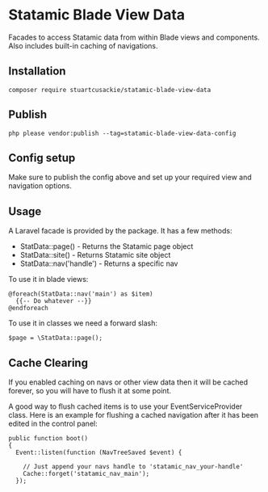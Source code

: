 # Statamic Blade View Data

Facades to access Statamic data from within Blade views and components. Also includes built-in caching of navigations.


## Installation

```
composer require stuartcusackie/statamic-blade-view-data
```

## Publish

```
php please vendor:publish --tag=statamic-blade-view-data-config
```


## Config setup

Make sure to publish the config above and set up your required view and navigation options.


## Usage

A Laravel facade is provided by the package. It has a few methods:  
- StatData::page() - Returns the Statamic page object
- StatData::site() - Returns Statamic site object
- StatData::nav('handle') - Returns a specific nav

To use it in blade views:

```
@foreach(StatData::nav('main') as $item)
  {{-- Do whatever --}}
@endforeach
```

To use it in classes we need a forward slash:

```
$page = \StatData::page();
```


## Cache Clearing

If you enabled caching on navs or other view data then it will be cached forever, so you will have to flush it at some point.

A good way to flush cached items is to use your EventServiceProvider class. Here is an example for flushing a cached navigation
after it has been edited in the control panel:

```
public function boot()
{
  Event::listen(function (NavTreeSaved $event) {

    // Just append your navs handle to 'statamic_nav_your-handle'
    Cache::forget('statamic_nav_main');
  });
```